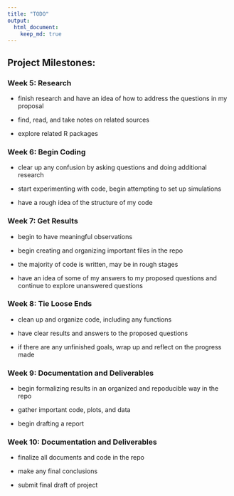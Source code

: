 ```yaml
---
title: "TODO"
output: 
  html_document:
    keep_md: true
---
```


## Project Milestones:

### Week 5: Research

- finish research and have an idea of how to address the questions in my proposal
  
- find, read, and take notes on related sources
  
- explore related R packages

### Week 6: Begin Coding

- clear up any confusion by asking questions and doing additional research

- start experimenting with code, begin attempting to set up simulations

- have a rough idea of the structure of my code
    
### Week 7: Get Results

- begin to have meaningful observations

- begin creating and organizing important files in the repo

- the majority of code is written, may be in rough stages

- have an idea of some of my answers to my proposed questions and continue to explore unanswered questions
    
### Week 8: Tie Loose Ends 

- clean up and organize code, including any functions

- have clear results and answers to the proposed questions

- if there are any unfinished goals, wrap up and reflect on the progress made

### Week 9: Documentation and Deliverables

- begin formalizing results in an organized and repoducible way in the repo

- gather important code, plots, and data

- begin drafting a report

### Week 10: Documentation and Deliverables

- finalize all documents and code in the repo

- make any final conclusions

- submit final draft of project
